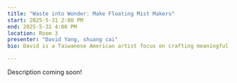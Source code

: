 ```yaml
---
title: "Waste into Wonder: Make Floating Mist Makers"
start: 2025-5-31 2:00 PM
end: 2025-5-31 4:00 PM
location: Room 3
presenter: "David Yang, shuang cai"
bio: David is a Taiwanese American artist focus on crafting meaningful, joyful experiences that reveal the subtle ways people connect and communicate.

---
```


Description coming soon!
